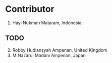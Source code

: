 # Contributor

1. Hayi Nukman
   Mataram, Indonesia.

## TODO

2. Robby Hudiansyah
   Ampenan, United Kingdom
3. M.Nazarul Madani
   Ampenan, Japan
